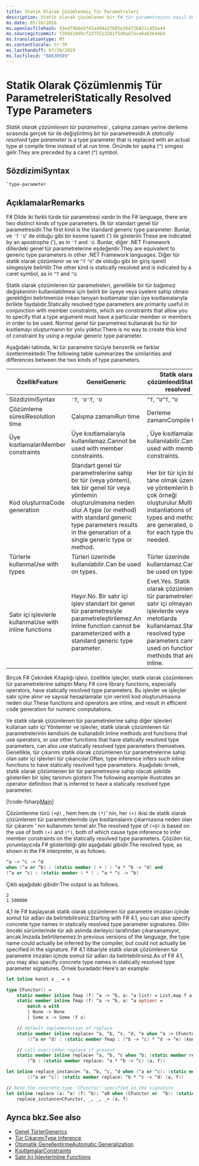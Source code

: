 ```yaml
---
title: Statik Olarak Çözümlenmiş Tür Parametreleri
description: Statik olarak çözümlenen bir F# tür parametresini nasıl kullanacağınızı öğrenin. Bu, çalışma zamanı yerine derleme sırasında gerçek bir tür ile değiştirilmiştir.
ms.date: 05/16/2016
ms.openlocfilehash: 43ed79b6e5f43a499a27b05e26472b021c455e44
ms.sourcegitcommit: f20dd18dbcf2275513281f5d9ad7ece6a62644b4
ms.translationtype: MT
ms.contentlocale: tr-TR
ms.lasthandoff: 07/30/2019
ms.locfileid: "68630589"
---
```

# <a name="statically-resolved-type-parameters"></a><span data-ttu-id="5f0ac-103">Statik Olarak Çözümlenmiş Tür Parametreleri</span><span class="sxs-lookup"><span data-stu-id="5f0ac-103">Statically Resolved Type Parameters</span></span>

<span data-ttu-id="5f0ac-104">*Statik olarak çözümlenen tür parametresi* , çalışma zamanı yerine derleme sırasında gerçek tür ile değiştirilmiş bir tür parametresidir.</span><span class="sxs-lookup"><span data-stu-id="5f0ac-104">A *statically resolved type parameter* is a type parameter that is replaced with an actual type at compile time instead of at run time.</span></span> <span data-ttu-id="5f0ac-105">Önünde bir şapka (^) simgesi gelir.</span><span class="sxs-lookup"><span data-stu-id="5f0ac-105">They are preceded by a caret (^) symbol.</span></span>

## <a name="syntax"></a><span data-ttu-id="5f0ac-106">Sözdizimi</span><span class="sxs-lookup"><span data-stu-id="5f0ac-106">Syntax</span></span>

```
ˆtype-parameter
```

## <a name="remarks"></a><span data-ttu-id="5f0ac-107">Açıklamalar</span><span class="sxs-lookup"><span data-stu-id="5f0ac-107">Remarks</span></span>

<span data-ttu-id="5f0ac-108">F# Dilde iki farklı türde tür parametresi vardır.</span><span class="sxs-lookup"><span data-stu-id="5f0ac-108">In the F# language, there are two distinct kinds of type parameters.</span></span> <span data-ttu-id="5f0ac-109">İlk tür standart genel tür parametresidir.</span><span class="sxs-lookup"><span data-stu-id="5f0ac-109">The first kind is the standard generic type parameter.</span></span> <span data-ttu-id="5f0ac-110">Bunlar, ve `'T` `'U`' de olduğu gibi bir kesme işareti (') ile gösterilir.</span><span class="sxs-lookup"><span data-stu-id="5f0ac-110">These are indicated by an apostrophe ('), as in `'T` and `'U`.</span></span> <span data-ttu-id="5f0ac-111">Bunlar, diğer .NET Framework dillerdeki genel tür parametrelerine eşdeğerdir.</span><span class="sxs-lookup"><span data-stu-id="5f0ac-111">They are equivalent to generic type parameters in other .NET Framework languages.</span></span> <span data-ttu-id="5f0ac-112">Diğer tür statik olarak çözümlenir ve ve `^T` `^U`' de olduğu gibi bir giriş işareti simgesiyle belirtilir.</span><span class="sxs-lookup"><span data-stu-id="5f0ac-112">The other kind is statically resolved and is indicated by a caret symbol, as in `^T` and `^U`.</span></span>

<span data-ttu-id="5f0ac-113">Statik olarak çözümlenen tür parametreleri, genellikle bir tür bağımsız değişkeninin kullanılabilmesi için belirli bir üyeye veya üyelere sahip olması gerektiğini belirtmenize imkan tanıyan kısıtlamalar olan üye kısıtlamalarıyla birlikte faydalıdır.</span><span class="sxs-lookup"><span data-stu-id="5f0ac-113">Statically resolved type parameters are primarily useful in conjunction with member constraints, which are constraints that allow you to specify that a type argument must have a particular member or members in order to be used.</span></span> <span data-ttu-id="5f0ac-114">Normal genel tür parametresi kullanarak bu tür bir kısıtlamayı oluşturmanın bir yolu yoktur.</span><span class="sxs-lookup"><span data-stu-id="5f0ac-114">There is no way to create this kind of constraint by using a regular generic type parameter.</span></span>

<span data-ttu-id="5f0ac-115">Aşağıdaki tabloda, iki tür parametre türüyle benzerlik ve farklar özetlenmektedir.</span><span class="sxs-lookup"><span data-stu-id="5f0ac-115">The following table summarizes the similarities and differences between the two kinds of type parameters.</span></span>

|<span data-ttu-id="5f0ac-116">Özellik</span><span class="sxs-lookup"><span data-stu-id="5f0ac-116">Feature</span></span>|<span data-ttu-id="5f0ac-117">Genel</span><span class="sxs-lookup"><span data-stu-id="5f0ac-117">Generic</span></span>|<span data-ttu-id="5f0ac-118">Statik olarak çözümlendi</span><span class="sxs-lookup"><span data-stu-id="5f0ac-118">Statically resolved</span></span>|
|-------|-------|-------------------|
|<span data-ttu-id="5f0ac-119">Sözdizimi</span><span class="sxs-lookup"><span data-stu-id="5f0ac-119">Syntax</span></span>|<span data-ttu-id="5f0ac-120">`'T`, `'U`</span><span class="sxs-lookup"><span data-stu-id="5f0ac-120">`'T`, `'U`</span></span>|<span data-ttu-id="5f0ac-121">`^T`, `^U`</span><span class="sxs-lookup"><span data-stu-id="5f0ac-121">`^T`, `^U`</span></span>|
|<span data-ttu-id="5f0ac-122">Çözümleme süresi</span><span class="sxs-lookup"><span data-stu-id="5f0ac-122">Resolution time</span></span>|<span data-ttu-id="5f0ac-123">Çalışma zamanı</span><span class="sxs-lookup"><span data-stu-id="5f0ac-123">Run time</span></span>|<span data-ttu-id="5f0ac-124">Derleme zamanı</span><span class="sxs-lookup"><span data-stu-id="5f0ac-124">Compile time</span></span>|
|<span data-ttu-id="5f0ac-125">Üye kısıtlamaları</span><span class="sxs-lookup"><span data-stu-id="5f0ac-125">Member constraints</span></span>|<span data-ttu-id="5f0ac-126">Üye kısıtlamalarıyla kullanılamaz.</span><span class="sxs-lookup"><span data-stu-id="5f0ac-126">Cannot be used with member constraints.</span></span>|<span data-ttu-id="5f0ac-127">, Üye kısıtlamalarıyla kullanılabilir.</span><span class="sxs-lookup"><span data-stu-id="5f0ac-127">Can be used with member constraints.</span></span>|
|<span data-ttu-id="5f0ac-128">Kod oluşturma</span><span class="sxs-lookup"><span data-stu-id="5f0ac-128">Code generation</span></span>|<span data-ttu-id="5f0ac-129">Standart genel tür parametrelerine sahip bir tür (veya yöntem), tek bir genel tür veya yöntemin oluşturulmasına neden olur.</span><span class="sxs-lookup"><span data-stu-id="5f0ac-129">A type (or method) with standard generic type parameters results in the generation of a single generic type or method.</span></span>|<span data-ttu-id="5f0ac-130">Her bir tür için bir tane olmak üzere tür ve yöntemlerin birden çok örneği oluşturulur.</span><span class="sxs-lookup"><span data-stu-id="5f0ac-130">Multiple instantiations of types and methods are generated, one for each type that is needed.</span></span>|
|<span data-ttu-id="5f0ac-131">Türlerle kullanma</span><span class="sxs-lookup"><span data-stu-id="5f0ac-131">Use with types</span></span>|<span data-ttu-id="5f0ac-132">Türleri üzerinde kullanılabilir.</span><span class="sxs-lookup"><span data-stu-id="5f0ac-132">Can be used on types.</span></span>|<span data-ttu-id="5f0ac-133">Türler üzerinde kullanılamaz.</span><span class="sxs-lookup"><span data-stu-id="5f0ac-133">Cannot be used on types.</span></span>|
|<span data-ttu-id="5f0ac-134">Satır içi işlevlerle kullanma</span><span class="sxs-lookup"><span data-stu-id="5f0ac-134">Use with inline functions</span></span>|<span data-ttu-id="5f0ac-135">Hayır.</span><span class="sxs-lookup"><span data-stu-id="5f0ac-135">No.</span></span> <span data-ttu-id="5f0ac-136">Bir satır içi işlev standart bir genel tür parametresiyle parametreleştirilemez.</span><span class="sxs-lookup"><span data-stu-id="5f0ac-136">An inline function cannot be parameterized with a standard generic type parameter.</span></span>|<span data-ttu-id="5f0ac-137">Evet.</span><span class="sxs-lookup"><span data-stu-id="5f0ac-137">Yes.</span></span> <span data-ttu-id="5f0ac-138">Statik olarak çözümlenen tür parametreleri, satır içi olmayan işlevlerde veya metotlarda kullanılamaz.</span><span class="sxs-lookup"><span data-stu-id="5f0ac-138">Statically resolved type parameters cannot be used on functions or methods that are not inline.</span></span>|

<span data-ttu-id="5f0ac-139">Birçok F# Çekirdek Kitaplığı işlevi, özellikle işleçler, statik olarak çözümlenen tür parametrelerine sahiptir.</span><span class="sxs-lookup"><span data-stu-id="5f0ac-139">Many F# core library functions, especially operators, have statically resolved type parameters.</span></span> <span data-ttu-id="5f0ac-140">Bu işlevler ve işleçler satır içine alınır ve sayısal hesaplamalar için verimli kod oluşturulmasına neden olur.</span><span class="sxs-lookup"><span data-stu-id="5f0ac-140">These functions and operators are inline, and result in efficient code generation for numeric computations.</span></span>

<span data-ttu-id="5f0ac-141">Ve statik olarak çözümlenen tür parametrelerine sahip diğer işlevleri kullanan satır içi Yöntemler ve işlevler, statik olarak çözümlenen tür parametrelerinin kendisini de kullanabilir.</span><span class="sxs-lookup"><span data-stu-id="5f0ac-141">Inline methods and functions that use operators, or use other functions that have statically resolved type parameters, can also use statically resolved type parameters themselves.</span></span> <span data-ttu-id="5f0ac-142">Genellikle, tür çıkarımı statik olarak çözümlenen tür parametrelerine sahip olan satır içi işlevleri tür çıkarıcılar.</span><span class="sxs-lookup"><span data-stu-id="5f0ac-142">Often, type inference infers such inline functions to have statically resolved type parameters.</span></span> <span data-ttu-id="5f0ac-143">Aşağıdaki örnek, statik olarak çözümlenen bir tür parametresine sahip olacak şekilde gösterilen bir işleç tanımını gösterir.</span><span class="sxs-lookup"><span data-stu-id="5f0ac-143">The following example illustrates an operator definition that is inferred to have a statically resolved type parameter.</span></span>

[!code-fsharp[Main](~/samples/snippets/fsharp/lang-ref-3/snippet401.fs)]

<span data-ttu-id="5f0ac-144">Çözümlenme türü `(+@)` , hem hem de `(*)`' nin, her `(+)` ikisi de statik olarak çözümlenen tür parametrelerinde üye kısıtlamalarını çıkarmasına neden olan tür çıkarımı ' nın kullanımını temel alır.</span><span class="sxs-lookup"><span data-stu-id="5f0ac-144">The resolved type of `(+@)` is based on the use of both `(+)` and `(*)`, both of which cause type inference to infer member constraints on the statically resolved type parameters.</span></span> <span data-ttu-id="5f0ac-145">Çözülen tür, yorumlayıcıda F# gösterildiği gibi aşağıdaki gibidir.</span><span class="sxs-lookup"><span data-stu-id="5f0ac-145">The resolved type, as shown in the F# interpreter, is as follows.</span></span>

```fsharp
^a -> ^c -> ^d
when (^a or ^b) : (static member ( + ) : ^a * ^b -> ^d) and
(^a or ^c) : (static member ( * ) : ^a * ^c -> ^b)
```

<span data-ttu-id="5f0ac-146">Çıktı aşağıdaki gibidir:</span><span class="sxs-lookup"><span data-stu-id="5f0ac-146">The output is as follows.</span></span>

```
2
1.500000
```

<span data-ttu-id="5f0ac-147">4,1 ile F# başlayarak statik olarak çözümlenen tür parametre imzaları içinde somut tür adları da belirtebilirsiniz.</span><span class="sxs-lookup"><span data-stu-id="5f0ac-147">Starting with F# 4.1, you can also specify concrete type names in statically resolved type parameter signatures.</span></span>  <span data-ttu-id="5f0ac-148">Dilin önceki sürümlerinde tür adı aslında derleyici tarafından çıkarsanamıyor, ancak İmzada belirtilenemez.</span><span class="sxs-lookup"><span data-stu-id="5f0ac-148">In previous versions of the language, the type name could actually be inferred by the compiler, but could not actually be specified in the signature.</span></span>  <span data-ttu-id="5f0ac-149">F# 4,1 itibariyle statik olarak çözümlenen tür parametre imzaları içinde somut tür adları da belirtebilirsiniz.</span><span class="sxs-lookup"><span data-stu-id="5f0ac-149">As of F# 4.1, you may also specify concrete type names in statically resolved type parameter signatures.</span></span> <span data-ttu-id="5f0ac-150">Örnek buradadır:</span><span class="sxs-lookup"><span data-stu-id="5f0ac-150">Here's an example:</span></span>

```fsharp
let inline konst x _ = x

type CFunctor() = 
    static member inline fmap (f: ^a -> ^b, a: ^a list) = List.map f a
    static member inline fmap (f: ^a -> ^b, a: ^a option) =
        match a with
        | None -> None
        | Some x -> Some (f x)

    // default implementation of replace
    static member inline replace< ^a, ^b, ^c, ^d, ^e when ^a :> CFunctor and (^a or ^d): (static member fmap: (^b -> ^c) * ^d -> ^e) > (a, f) =
        ((^a or ^d) : (static member fmap : (^b -> ^c) * ^d -> ^e) (konst a, f))

    // call overridden replace if present
    static member inline replace< ^a, ^b, ^c when ^b: (static member replace: ^a * ^b -> ^c)>(a: ^a, f: ^b) =
        (^b : (static member replace: ^a * ^b -> ^c) (a, f))

let inline replace_instance< ^a, ^b, ^c, ^d when (^a or ^c): (static member replace: ^b * ^c -> ^d)> (a: ^b, f: ^c) =
        ((^a or ^c): (static member replace: ^b * ^c -> ^d) (a, f))

// Note the concrete type 'CFunctor' specified in the signature
let inline replace (a: ^a) (f: ^b): ^a0 when (CFunctor or  ^b): (static member replace: ^a *  ^b ->  ^a0) =
    replace_instance<CFunctor, _, _, _> (a, f)
```

## <a name="see-also"></a><span data-ttu-id="5f0ac-151">Ayrıca bkz.</span><span class="sxs-lookup"><span data-stu-id="5f0ac-151">See also</span></span>

- [<span data-ttu-id="5f0ac-152">Genel Türler</span><span class="sxs-lookup"><span data-stu-id="5f0ac-152">Generics</span></span>](index.md)
- [<span data-ttu-id="5f0ac-153">Tür Çıkarımı</span><span class="sxs-lookup"><span data-stu-id="5f0ac-153">Type Inference</span></span>](../type-inference.md)
- [<span data-ttu-id="5f0ac-154">Otomatik Genelleştirme</span><span class="sxs-lookup"><span data-stu-id="5f0ac-154">Automatic Generalization</span></span>](automatic-generalization.md)
- [<span data-ttu-id="5f0ac-155">Kısıtlamalar</span><span class="sxs-lookup"><span data-stu-id="5f0ac-155">Constraints</span></span>](constraints.md)
- [<span data-ttu-id="5f0ac-156">Satır İçi İşlevler</span><span class="sxs-lookup"><span data-stu-id="5f0ac-156">Inline Functions</span></span>](../functions/inline-functions.md)
